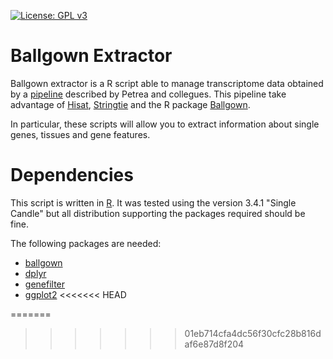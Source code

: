 [![License: GPL v3](https://img.shields.io/badge/License-GPL%20v3-blue.svg)](https://www.gnu.org/licenses/gpl-3.0)

# Ballgown Extractor

Ballgown extractor is a R script able to manage transcriptome data
obtained by a [pipeline](https://www.ncbi.nlm.nih.gov/pubmed/27560171)
described by Petrea and collegues. This pipeline take advantage of
[Hisat](https://ccb.jhu.edu/software/hisat2/index.shtml),
[Stringtie](https://ccb.jhu.edu/software/stringtie/) and the R package
[Ballgown](http://bioconductor.org/packages/release/bioc/html/ballgown.html).

In particular, these scripts will allow you to extract information
about single genes, tissues and gene features.

# Dependencies

This script is written in [R](https://www.r-project.org/). It was
tested using the version 3.4.1 "Single Candle" but all distribution
supporting the packages required should be fine.


The following packages are needed:

- [ballgown](http://bioconductor.org/packages/release/bioc/html/ballgown.html)
- [dplyr](https://cran.r-project.org/web/packages/dplyr/README.html)
- [genefilter](http://bioconductor.org/packages/release/bioc/html/genefilter.html)
- [ggplot2](http://ggplot2.org/)
<<<<<<< HEAD

=======
>>>>>>> 01eb714cfa4dc56f30cfc28b816daf6e87d8f204
